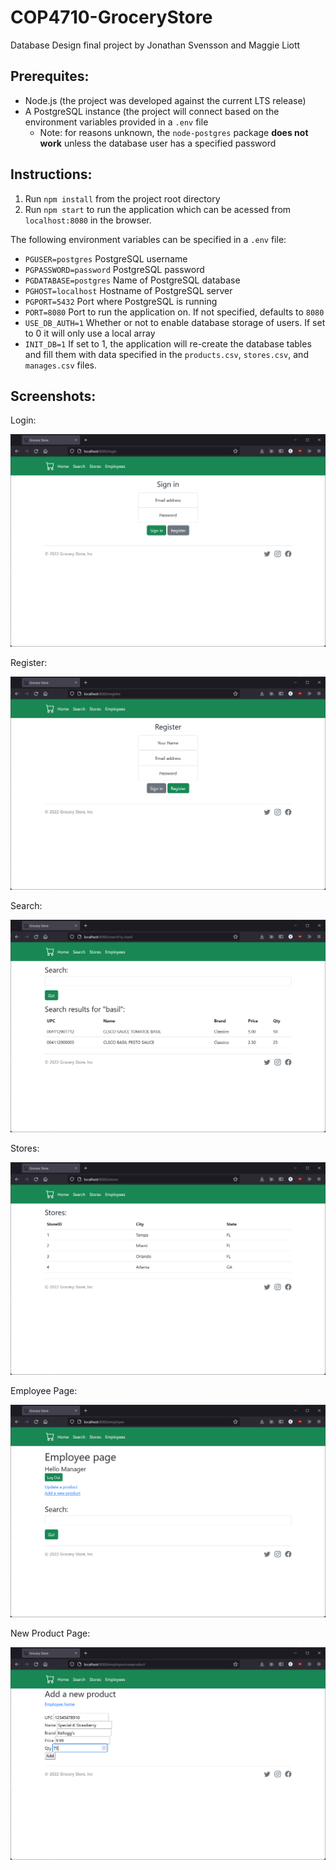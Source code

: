 # COP4710-GroceryStore
Database Design final project by Jonathan Svensson and Maggie Liott

## Prerequites:
- Node.js (the project was developed against the current LTS release)
- A PostgreSQL instance (the project will connect based on the environment variables provided in a `.env` file
  - Note: for reasons unknown, the `node-postgres` package **does not work** unless the database user has a specified password

## Instructions:
1. Run `npm install` from the project root directory
2. Run `npm start` to run the application which can be acessed from `localhost:8080` in the browser. 

The following environment variables can be specified in a `.env` file:
- `PGUSER=postgres` PostgreSQL username
- `PGPASSWORD=password` PostgreSQL password
- `PGDATABASE=postgres` Name of PostgreSQL database
- `PGHOST=localhost` Hostname of PostgreSQL server
- `PGPORT=5432` Port where PostgreSQL is running
- `PORT=8080` Port to run the application on. If not specified, defaults to `8080`
- `USE_DB_AUTH=1` Whether or not to enable database storage of users. If set to 0 it will only use a local array
- `INIT_DB=1` If set to 1, the application will re-create the database tables and fill them with data specified in the `products.csv`, `stores.csv`, and `manages.csv` files.

## Screenshots:
Login:

![login page](/screenshots/login.png)

Register:

![register page](/screenshots/register.png)

Search:

![register page](/screenshots/search.png)

Stores:

![register page](/screenshots/stores.png)

Employee Page:

![register page](/screenshots/employee.png)

New Product Page:

![register page](/screenshots/newproduct.png)
